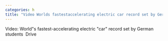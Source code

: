 ```yaml
---
categories: h
title: "Video Worlds fastestaccelerating electric car record set by German students  Drive"
---
```

Video: World"s fastest-accelerating electric "car" record set by German students&nbsp;&nbsp;Drive